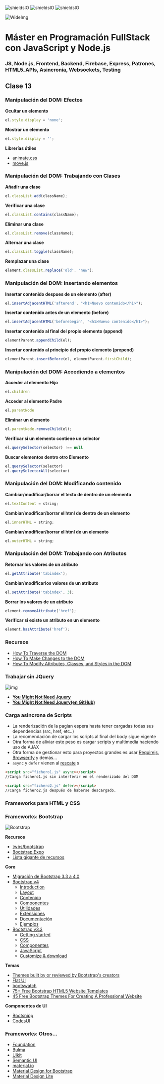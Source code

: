 ![shieldsIO](https://img.shields.io/github/issues/Fictizia/Master-en-Programacion-FullStack-con-JavaScript-y-Node.js_ed3.svg)
![shieldsIO](https://img.shields.io/github/forks/Fictizia/Master-en-Programacion-FullStack-con-JavaScript-y-Node.js_ed3.svg)
![shieldsIO](https://img.shields.io/github/stars/Fictizia/Master-en-Programacion-FullStack-con-JavaScript-y-Node.js_ed3.svg)

![WideImg](http://fictizia.com/img/github/Fictizia-plan-estudios-github.jpg)

# Máster en Programación FullStack con JavaScript y Node.js
### JS, Node.js, Frontend, Backend, Firebase, Express, Patrones, HTML5_APIs, Asincronía, Websockets, Testing

## Clase 13


### Manipulación del DOM: Efectos

**Ocultar un elemento**
```javascript
el.style.display = 'none';
```

**Mostrar un elemento**
```javascript
el.style.display = '';
```

**Librerías útiles**
- [animate.css](http://daneden.github.io/animate.css/)
- [move.js](https://github.com/visionmedia/move.js)

### Manipulación del DOM: Trabajando con Clases

**Añadir una clase**
```javascript
el.classList.add(className);
```

**Verificar una clase**
```javascript
el.classList.contains(className);
```

**Eliminar una clase**
```javascript
el.classList.remove(className);
```

**Alternar una clase**
```javascript
el.classList.toggle(className);
```

**Remplazar una clase**
```javascript
element.classList.replace('old', 'new');
```

### Manipulación del DOM: Insertando elementos

**Insertar contenido despues de un elemento (after)**
```javascript
el.insertAdjacentHTML('afterend', "<h1>Nuevo contenido</h1>");
```

**Insertar contenido antes de un elemento (before)**
```javascript
el.insertAdjacentHTML('beforebegin', "<h1>Nuevo contenido</h1>");
```

**Insertar contenido al final del propio elemento (append)**
```javascript
elementParent.appendChild(el);
```

**Insertar contenido al principio del propio elemento (prepend)**
```javascript
elementParent.insertBefore(el, elementParent.firstChild);
```


### Manipulación del DOM: Accediendo a elementos 


**Acceder al elemento Hijo**
```javascript
el.children
```

**Acceder al elemento Padre**
```javascript
el.parentNode
```

**Eliminar un elemento**
```javascript
el.parentNode.removeChild(el);
```

**Verificar si un elemento contiene un selector**
```javascript
el.querySelector(selector) !== null
```

**Buscar elementos dentro otro Elemento**
```javascript
el.querySelector(selector)
el.querySelectorAll(selector)
```

### Manipulación del DOM: Modificando contenido


**Cambiar/modificar/borrar el texto de dentro de un elemento**
```javascript
el.textContent = string;
```
**Cambiar/modificar/borrar el html de dentro de un elemento**
```javascript
el.innerHTML = string;
```

**Cambiar/modificar/borrar el html de un elemento**
```javascript
el.outerHTML = string;
```

### Manipulación del DOM: Trabajando con Atributos


**Retornar los valores de un atributo**
```javascript
el.getAttribute('tabindex');
```

**Cambiar/modificarlos valores de un atributo**
```javascript
el.setAttribute('tabindex', 3);
```
**Borrar los valores de un atributo**
```javascript
element.removeAttribute('href');
```

**Verificar si existe un atributo en un elemento**
```javascript
element.hasAttribute('href');
```


### Recursos
- [How To Traverse the DOM](https://www.digitalocean.com/community/tutorials/how-to-traverse-the-dom)
- [How To Make Changes to the DOM](https://www.digitalocean.com/community/tutorials/how-to-make-changes-to-the-dom)
- [How To Modify Attributes, Classes, and Styles in the DOM](https://www.digitalocean.com/community/tutorials/how-to-modify-attributes-classes-and-styles-in-the-dom)


### Trabajar sin JQuery

![img](../assets/clase13/1132cadc-c84d-47d1-87a6-8e9cd760be53.png)

- **[You Might Not Need Jquery](http://youmightnotneedjquery.com/)**
- **[You Might Not Need Jquery(en GitHub)](https://github.com/HubSpot/youmightnotneedjquery)**


### Carga asincrona de Scripts

- La renderización de la pagian espera hasta tener cargadas todas sus dependencias (src, href, etc..)
- La recomendación de cargar los scripts al final del body sigue vigente
- Otra forma de aliviar este peso es cargar scripts y multimedia haciendo uso de AJAX
- Otra forma de gestionar esto para proyectos grandes es usar [Requirejs](https://requirejs.org/), [Browserify](http://browserify.org/) y demás...
- `async` y `defer` vienen al [rescate](https://es.stackoverflow.com/a/24430)
s
```html
<script src="fichero1.js" async></script>
//Carga fichero1.js sin interferir en el renderizado del DOM

<script src="fichero2.js" defer></script>
//Carga fichero2.js después de haberse descargado.
```

### Frameworks para HTML y CSS


### Frameworks: Bootstrap

![Bootstrap](../assets/clase13/59367dd9-98e0-4f7d-9303-67e744da74a0.svg)

**Recursos**
- [twbs/bootstrap](https://github.com/twbs/bootstrap)
- [Bootstrap Expo](https://expo.getbootstrap.com/)
- [Lista gigante de recursos](https://startbootstrap.com/bootstrap-resources)

**Core**
- [Migración de Bootstrap 3.3 a 4.0](https://getbootstrap.com/docs/4.0/migration/)
- [Bootstrap v4](https://getbootstrap.com/)
    - [Introduction](https://getbootstrap.com/docs/4.0/getting-started/introduction/)
    - [Layout](https://getbootstrap.com/docs/4.0/layout/overview/)
    - [Contenido](https://getbootstrap.com/docs/4.0/content/reboot/)
    - [Componentes](https://getbootstrap.com/docs/4.0/components/alerts/)
    - [Utilidades](https://getbootstrap.com/docs/4.0/utilities/borders/)
    - [Extensiones](https://getbootstrap.com/docs/4.0/extend/icons/)
    - [Documentación](https://getbootstrap.com/docs/4.0/getting-started/introduction/)   
    - [Ejemplos](https://getbootstrap.com/docs/4.0/examples/)   
- [Bootstrap v3.3](https://getbootstrap.com/docs/3.3/)
    - [Getting started](https://getbootstrap.com/docs/3.3/getting-started/)
    - [CSS](https://getbootstrap.com/docs/3.3/css/)
    - [Componentes](https://getbootstrap.com/docs/3.3/components/)
    - [JavaScript](https://getbootstrap.com/docs/3.3/javascript/)
    - [Customize & download](https://getbootstrap.com/docs/3.3/customize/)

**Temas**
- [Themes built by or reviewed by Bootstrap's creators](https://themes.getbootstrap.com/)
- [Flat UI](http://designmodo.github.io/Flat-UI/)
- [bootswatch](https://bootswatch.com/)
- [75+ Free Bootstrap HTML5 Website Templates](http://webdesignwheel.com/free-bootstrap-html5-website-templates.html)
- [45 Free Bootstrap Themes For Creating A Professional Website](https://savedelete.com/design/free-bootstrap-themes/174529/)

**Componentes de UI**
- [Bootsnipp](https://bootsnipp.com/)
- [CodesUI](https://codexui.com/)

### Frameworks: Otros...

- [Foundation](https://foundation.zurb.com/)
- [Bulma](https://bulma.io/)
- [Ulkit](https://getuikit.com/)
- [Semantic UI](https://semantic-ui.com/)
- [material.io](https://material.io/)
- [Material Design for Bootstrap](https://fezvrasta.github.io/bootstrap-material-design/)
- [Material Design Lite](https://getmdl.io/)

